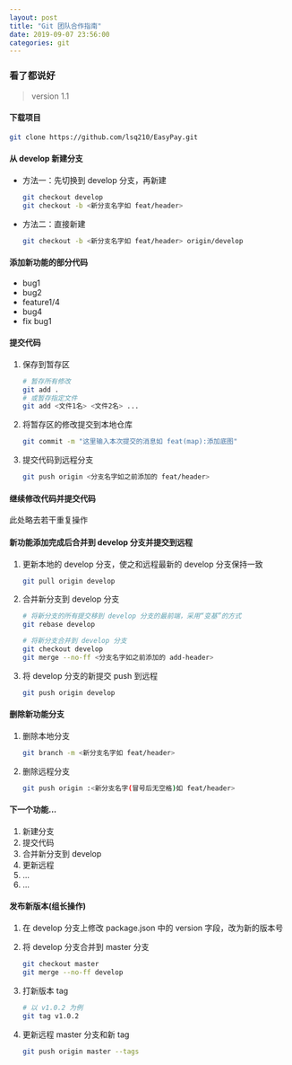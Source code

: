 ```yaml
---
layout: post
title: "Git 团队合作指南"
date: 2019-09-07 23:56:00
categories: git
---
```

### 看了都说好

> version 1.1

#### 下载项目

```bash
git clone https://github.com/lsq210/EasyPay.git
```

#### 从 develop 新建分支

- 方法一：先切换到 develop 分支，再新建

  ```bash
  git checkout develop
  git checkout -b <新分支名字如 feat/header>
  ```

- 方法二：直接新建

  ```bash
  git checkout -b <新分支名字如 feat/header> origin/develop
  ```

#### 添加新功能的部分代码

- bug1
- bug2
- feature1/4
- bug4
- fix bug1

#### 提交代码

1. 保存到暂存区

   ```bash
   # 暂存所有修改
   git add .
   # 或暂存指定文件
   git add <文件1名> <文件2名> ...
   ```

2. 将暂存区的修改提交到本地仓库

   ```bash
   git commit -m "这里输入本次提交的消息如 feat(map):添加底图"
   ```

3. 提交代码到远程分支

   ```bash
   git push origin <分支名字如之前添加的 feat/header>
   ```

#### 继续修改代码并提交代码

此处略去若干重复操作

#### 新功能添加完成后合并到 develop 分支并提交到远程

1. 更新本地的 develop 分支，使之和远程最新的 develop 分支保持一致

   ```bash
   git pull origin develop
   ```

2. 合并新分支到 develop 分支

   ```bash
   # 将新分支的所有提交移到 develop 分支的最前端，采用“变基”的方式
   git rebase develop

   # 将新分支合并到 develop 分支
   git checkout develop
   git merge --no-ff <分支名字如之前添加的 add-header>
   ```

3. 将 develop 分支的新提交 push 到远程

   ```bash
   git push origin develop
   ```

#### 删除新功能分支

1. 删除本地分支

   ```bash
   git branch -m <新分支名字如 feat/header>
   ```

2. 删除远程分支

   ```bash
   git push origin :<新分支名字(冒号后无空格)如 feat/header>
   ```

#### 下一个功能...

1. 新建分支
2. 提交代码
3. 合并新分支到 develop
4. 更新远程
5. ...
6. ...

#### 发布新版本(组长操作)

1. 在 develop 分支上修改 package.json 中的 version 字段，改为新的版本号

2. 将 develop 分支合并到 master 分支

   ```bash
   git checkout master
   git merge --no-ff develop
   ```

3. 打新版本 tag

   ```bash
   # 以 v1.0.2 为例
   git tag v1.0.2
   ```

4. 更新远程 master 分支和新 tag

   ```bash
   git push origin master --tags
   ```
